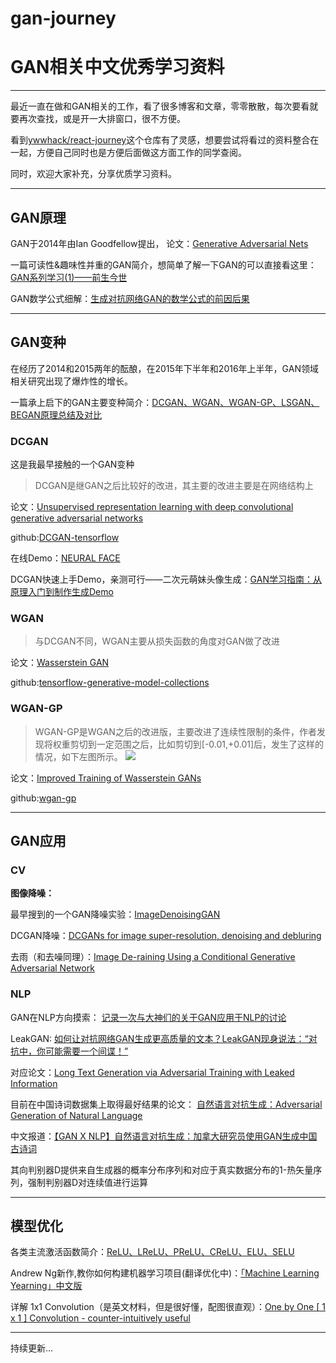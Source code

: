 # gan-journey
# GAN相关中文优秀学习资料
***
最近一直在做和GAN相关的工作，看了很多博客和文章，零零散散，每次要看就要再次查找，或是开一大排窗口，很不方便。

看到[ywwhack/react-journey](https://github.com/ywwhack/react-journey)这个仓库有了灵感，想要尝试将看过的资料整合在一起，方便自己同时也是方便后面做这方面工作的同学查阅。

同时，欢迎大家补充，分享优质学习资料。
***
## GAN原理
GAN于2014年由Ian Goodfellow提出，
论文：[Generative Adversarial Nets](http://papers.nips.cc/paper/5423-generative-adversarial-nets) 

一篇可读性&趣味性并重的GAN简介，想简单了解一下GAN的可以直接看这里：[GAN系列学习(1)——前生今世](https://mp.weixin.qq.com/s?__biz=MzUyMjE2MTE0Mw==&mid=2247484964&idx=1&sn=a859222f408a991dbade1909917595ae&chksm=f9d158bccea6d1aa5a7afb17d39c704d719a7b47613250bff50928343fe49a63a72c27e7bab0&scene=21#wechat_redirect)

GAN数学公式细解：[生成对抗网络GAN的数学公式的前因后果](https://blog.csdn.net/liuweizj12/article/details/73741434)

***

## GAN变种
在经历了2014和2015两年的酝酿，在2015年下半年和2016年上半年，GAN领域相关研究出现了爆炸性的增长。

一篇承上启下的GAN主要变种简介：[DCGAN、WGAN、WGAN-GP、LSGAN、BEGAN原理总结及对比](https://blog.csdn.net/qq_25737169/article/details/78857788)

### DCGAN
这是我最早接触的一个GAN变种
> DCGAN是继GAN之后比较好的改进，其主要的改进主要是在网络结构上

论文：[Unsupervised representation learning with deep convolutional generative adversarial networks](https://arxiv.org/abs/1511.06434)

github:[DCGAN-tensorflow](https://github.com/carpedm20/DCGAN-tensorflow)

在线Demo：[NEURAL FACE](https://carpedm20.github.io/faces/)

DCGAN快速上手Demo，亲测可行——二次元萌妹头像生成：[GAN学习指南：从原理入门到制作生成Demo](https://zhuanlan.zhihu.com/p/24767059)

### WGAN
> 与DCGAN不同，WGAN主要从损失函数的角度对GAN做了改进

论文：[Wasserstein GAN](https://arxiv.org/pdf/1701.07875.pdf)

github:[tensorflow-generative-model-collections](https://github.com/hwalsuklee/tensorflow-generative-model-collections)

### WGAN-GP
> WGAN-GP是WGAN之后的改进版，主要改进了连续性限制的条件，作者发现将权重剪切到一定范围之后，比如剪切到[-0.01,+0.01]后，发生了这样的情况，如下左图所示。
![](http://pci87zelt.bkt.clouddn.com/FjOmi2PW9VwdRrKOVHdZgZ6kXyhF)

论文：[Improved Training of Wasserstein GANs](https://arxiv.org/pdf/1704.00028.pdf)

github:[wgan-gp](https://github.com/caogang/wgan-gp)
***

## GAN应用
### CV
**图像降噪：**

最早搜到的一个GAN降噪实验：[ImageDenoisingGAN](https://github.com/manumathewthomas/ImageDenoisingGAN)

DCGAN降噪：[DCGANs for image super-resolution, denoising and debluring](http://web.stanford.edu/class/ee367/Winter2017/yan_wang_ee367_win17_report.pdf)

去雨（和去噪同理）：[Image De-raining Using a Conditional Generative Adversarial Network](https://arxiv.org/abs/1701.05957)

### NLP
GAN在NLP方向摸索：
[记录一次与大神们的关于GAN应用于NLP的讨论](https://www.jianshu.com/p/32e164883eab)

LeakGAN:
[如何让对抗网络GAN生成更高质量的文本？LeakGAN现身说法：“对抗中，你可能需要一个间谍！”](https://www.leiphone.com/news/201709/QRJPQr3jCOtY7ncQ.html)

对应论文：[Long Text Generation via Adversarial Training with Leaked Information](https://arxiv.org/pdf/1709.08624.pdf)

目前在中国诗词数据集上取得最好结果的论文：
[自然语言对抗生成：Adversarial Generation of Natural Language](https://arxiv.org/pdf/1705.10929.pdf)

中文报道：[【GAN X NLP】自然语言对抗生成：加拿大研究员使用GAN生成中国古诗词](http://m.sohu.com/n/495406061/)

其向判别器D提供来自生成器的概率分布序列和对应于真实数据分布的1-热矢量序列，强制判别器D对连续值进行运算

***
## 模型优化
各类主流激活函数简介：[ReLU、LReLU、PReLU、CReLU、ELU、SELU](https://blog.csdn.net/qq_20909377/article/details/79133981)

Andrew Ng新作,教你如何构建机器学习项目(翻译优化中)：[「Machine Learning Yearning」中文版](https://accepteddoge.github.io/machine-learning-yearning-cn/)

详解 1x1 Convolution（是英文材料，但是很好懂，配图很直观）：[One by One [ 1 x 1 ] Convolution - counter-intuitively useful](https://iamaaditya.github.io/2016/03/one-by-one-convolution/)
***
持续更新...
